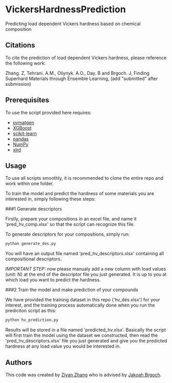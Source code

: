# VickersHardnessPrediction
Predicting load dependent Vickers hardness based on chemical composition

## Citations

To cite the prediction of load dependent Vickers hardness, please reference the following work:

Zhang. Z, Tehrani. A.M., Oliynyk. A.O., Day. B and Brgoch. J, Finding Superhard Materials through Ensemble Learning, (add "submitted" after submission)

##  Prerequisites

To use the script provided here requires:

- [pymatgen](http://pymatgen.org)
- [XGBoost](https://xgboost.readthedocs.io/en/latest/#)
- [scikit-learn](http://scikit-learn.org/stable/)
- [pandas](https://pandas.pydata.org/pandas-docs/stable/index.html)
- [NumPy](https://docs.scipy.org/doc/numpy/index.html)
- [xlrd](https://xlrd.readthedocs.io/en/latest/index.html)

## Usage

To use all scripts smoothly, it is recommended to clone the entire repo and work within one folder.

To train the model and predict the hardness of some materials you are interested in, simply following these steps:

###1 Generate descriptors

Firstly, prepare your compositions in an excel file, and name it 'pred_hv_comp.xlsx' so that the script can recognize this file.

To generate descriptors for your compositions, simply run:

```bash
python generate_des.py
```

You will have an output file named 'pred_hv_descriptors.xlsx' containing all compositional descriptors.

*IMPORTANT STEP:* now please manualy add a new column with load values (unit: N) at the end of the descriptor file you just generated. It is up to you at which load you want to predict the hardness.

###2 Train the model and make prediction of your compounds

We have provided the training dataset in this repo ('hv_des.xlsx') for your interest, and the training process automatically done when you run the prediciton script as this:

```bash
python hv_prediction.py
```

Results will be stored in a file named 'predicted_hv.xlsx'. Basically the script will first train the model using the dataset we constructed, then read the 'pred_hv_descriptors.xlsx' file you just generated and give you the predicted hardness at any load value you would be interested in.

## Authors

This code was created by [Ziyan Zhang](https://github.com/ziyan1996) who is advised by [Jakoah Brgoch](https://www.brgochchemistry.com/).
